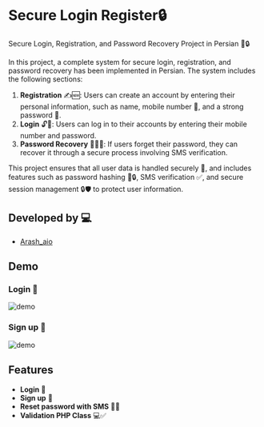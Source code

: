 # Secure Login Register🔒

Secure Login, Registration, and Password Recovery Project in Persian 🎯🔒

In this project, a complete system for secure login, registration, and password recovery has been implemented in Persian. The system includes the following sections:

1. **Registration** ✍️🆕: Users can create an account by entering their personal information, such as name, mobile number 📱, and a strong password 🔑.
2. **Login** 🔓👤: Users can log in to their accounts by entering their mobile number and password.
3. **Password Recovery** 🔄🔑📱: If users forget their password, they can recover it through a secure process involving SMS verification.

This project ensures that all user data is handled securely 🔐, and includes features such as password hashing 🔢🔒, SMS verification ✅, and secure session management 🔒🛡️ to protect user information.

## Developed by 💻

- [Arash_aio](https://t.me/arash_aio)

## Demo

### Login 💎
![demo](https://da.gd/RFuBu)

### Sign up 💎
![demo](https://da.gd/Vx6DsZ)

## Features

- **Login** 💎
- **Sign up** 💎
- **Reset password with SMS** 📱🔄
- **Validation PHP Class** 💻✅
